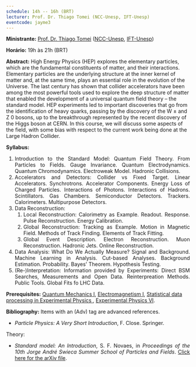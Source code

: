 ```yaml
---
schedule: 14h -- 16h (BRT)
lecturer: Prof. Dr. Thiago Tomei (NCC-Unesp, IFT-Unesp)
eventcode: jayme3
---
```


**Ministrante:** [Prof. Dr. Thiago Tomei](http://lattes.cnpq.br/8046594106198115) ([NCC-Unesp](https://www2.unesp.br/portal#!/gridunesp), [IFT-Unesp](https://www.ift.unesp.br))

**Horário:** 19h às 21h (BRT)

**Abstract:** High Energy Physics (HEP) explores the elementary particles, which are the fundamental constituents of matter, and their interactions. Elementary particles are the underlying structure at the inner kernel of matter and, at the same time, plays an essential role in the evolution of the Universe. The last century has shown that collider accelerators have been among the most powerful tools used to explore the deep structure of matter that enabled the development of a universal quantum field theory – the standard model. HEP experiments led to important discoveries that go from the identification of heavy quarks, passing by the discovery of the W ± and Z 0 bosons, up to the breakthrough represented by the recent discovery of the Higgs boson at CERN. In this course, we will discuss some aspects of the field, with some bias with respect to the current work being done at the Large Hadron Collider.

**Syllabus:**
<div style="text-align: justify">
 <ol>
  <li>Introduction to the Standard Model: Quantum Field Theory. From Particles to Fields. Gauge Invariance. Quantum Electrodynamics. Quantum Chromodynamics. Electroweak Model. Hadronic Collisions.</li>
  <li>Accelerators and Detectors: Collider vs Fixed Target. Linear Accelerators. Synchrotrons. Accelerator Components. Energy Loss of Charged Particles. Interactions of Photons. Interactions of Hadrons. Scintillators. Gas Chambers. Semiconductor Detectors. Trackers. Calorimeters. Multipurpose Detectors.</li>
  <li>Data Reconstruction: 
   <ol>
    <li>Local Reconstruction: Calorimetry as Example. Readout. Response. Pulse Reconstruction. Energy Calibration.</li>
    <li>Global Reconstruction: Tracking as Example. Motion in Magnetic Field. Methods of Track Finding. Elements of Track Fitting.</li>
    <li>Global Event Description. Electron Reconstruction. Muon Reconstruction. Hadronic Jets. Online Reconstruction.</li>
   </ol></li>
  <li>Data Analysis: What Do We Actually Measure? Signal and Background. Machine Learning in Analysis. Cut-based Analyses. Background Estimation. Probability. Bayes' Theorem. Hypothesis Testing.</li>
  <li>(Re-)Interpretation: Information provided by Experiments: Direct BSM Searches, Measurements and Open Data. Reinterpreation Methods. Public Tools. Global Fits fo LHC Data.</li>
 </ol>
</div>

**Prerequisites:** [Quantum Mechanics I](https://uspdigital.usp.br/jupiterweb/obterDisciplina?nomdis=&sgldis=4302403), [Electromagnetism I](https://uspdigital.usp.br/jupiterweb/obterDisciplina?nomdis=&sgldis=4302303), [Statistical data processing in Experimental Physics
](https://uspdigital.usp.br/jupiterweb/obterDisciplina?nomdis=&sgldis=4300228), [Experimental Physics VI](https://uspdigital.usp.br/jupiterweb/obterDisciplina?nomdis=&sgldis=4302314).

**Bibliography:**
Items with an (Adv) tag are advanced references.


<div style="text-align: justify">
 <ul>
  <li><i>Particle Physics: A Very Short Introduction</i>, F. Close. Springer.
</li>
 </ul>
</div>

Theory:

<div style="text-align: justify">
 <ul>
  <li><i>Standard model: An Introduction</i>, S. F. Novaes, in <i>Proceedings of the 10th Jorge André Swieca Summer School of Particles and Fields</i>. <a href="https://arxiv.org/abs/hep-ph/0001283">Click here for the arXiv file</a>.
</li>
 </ul>
</div>
